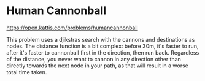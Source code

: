 # Human Cannonball

https://open.kattis.com/problems/humancannonball

This problem uses a djikstras search with the cannons and destinations as nodes. The distance function is a bit complex: before 30m, it's faster to run, after it's faster to cannonball first in the direction, then run back. Regardless of the distance, you never want to cannon in any direction other than directly towards the next node in your path, as that will result in a worse total time taken.
